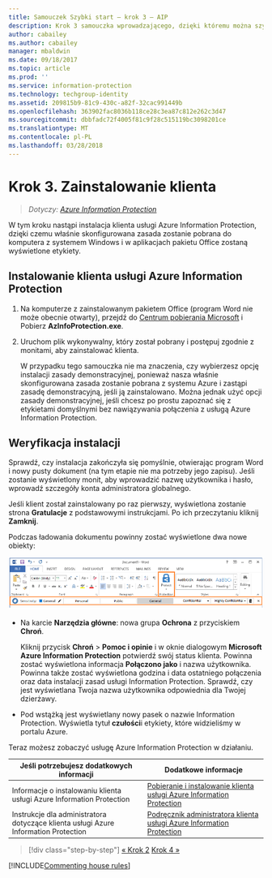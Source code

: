 ```yaml
---
title: Samouczek Szybki start — krok 3 — AIP
description: Krok 3 samouczka wprowadzającego, dzięki któremu można szybko wypróbować usługę Azure Information Protection — zainstalowanie klienta.
author: cabailey
ms.author: cabailey
manager: mbaldwin
ms.date: 09/18/2017
ms.topic: article
ms.prod: ''
ms.service: information-protection
ms.technology: techgroup-identity
ms.assetid: 209815b9-81c9-430c-a82f-32cac991449b
ms.openlocfilehash: 363902fac8036b118ce28c3ea87c812e262c3d47
ms.sourcegitcommit: dbbfadc72f4005f81c9f28c515119bc3098201ce
ms.translationtype: MT
ms.contentlocale: pl-PL
ms.lasthandoff: 03/28/2018
---
```

# <a name="step-3-install-the-client"></a>Krok 3. Zainstalowanie klienta

>*Dotyczy: [Azure Information Protection](https://azure.microsoft.com/pricing/details/information-protection)*

W tym kroku nastąpi instalacja klienta usługi Azure Information Protection, dzięki czemu właśnie skonfigurowana zasada zostanie pobrana do komputera z systemem Windows i w aplikacjach pakietu Office zostaną wyświetlone etykiety.


## <a name="install-the-azure-information-protection-client"></a>Instalowanie klienta usługi Azure Information Protection

1. Na komputerze z zainstalowanym pakietem Office (program Word nie może obecnie otwarty), przejdź do [Centrum pobierania Microsoft](https://www.microsoft.com/en-us/download/details.aspx?id=53018) i Pobierz **AzInfoProtection.exe**.
    
2. Uruchom plik wykonywalny, który został pobrany i postępuj zgodnie z monitami, aby zainstalować klienta.
    
    W przypadku tego samouczka nie ma znaczenia, czy wybierzesz opcję instalacji zasady demonstracyjnej, ponieważ nasza właśnie skonfigurowana zasada zostanie pobrana z systemu Azure i zastąpi zasadę demonstracyjną, jeśli ją zainstalowano. Można jednak użyć opcji zasady demonstracyjnej, jeśli chcesz po prostu zapoznać się z etykietami domyślnymi bez nawiązywania połączenia z usługą Azure Information Protection. 

## <a name="verify-the-installation"></a>Weryfikacja instalacji

Sprawdź, czy instalacja zakończyła się pomyślnie, otwierając program Word i nowy pusty dokument (na tym etapie nie ma potrzeby jego zapisu). Jeśli zostanie wyświetlony monit, aby wprowadzić nazwę użytkownika i hasło, wprowadź szczegóły konta administratora globalnego. 

Jeśli klient został zainstalowany po raz pierwszy, wyświetlona zostanie strona **Gratulacje** z podstawowymi instrukcjami. Po ich przeczytaniu kliknij **Zamknij**.

Podczas ładowania dokumentu powinny zostać wyświetlone dwa nowe obiekty:

![Samouczek Szybki start dla usługi Azure Information Protection, krok 3 — zainstalowany klient](../media/word2016-calloutsv2.png)

- Na karcie **Narzędzia główne**: nowa grupa **Ochrona** z przyciskiem **Chroń**.
    
    Kliknij przycisk **Chroń**  >  **Pomoc i opinie** i w oknie dialogowym **Microsoft Azure Information Protection** potwierdź swój status klienta. Powinna zostać wyświetlona informacja **Połączono jako** i nazwa użytkownika. Powinna także zostać wyświetlona godzina i data ostatniego połączenia oraz data instalacji zasad usługi Information Protection. Sprawdź, czy jest wyświetlana Twoja nazwa użytkownika odpowiednia dla Twojej dzierżawy.

- Pod wstążką jest wyświetlany nowy pasek o nazwie Information Protection. Wyświetla tytuł **czułości**i etykiety, które widzieliśmy w portalu Azure. 

Teraz możesz zobaczyć usługę Azure Information Protection w działaniu.

|Jeśli potrzebujesz dodatkowych informacji|Dodatkowe informacje|
|--------------------------------|--------------------------|
|Informacje o instalowaniu klienta usługi Azure Information Protection|[Pobieranie i instalowanie klienta usługi Azure Information Protection](../rms-client/install-client-app.md)|
|Instrukcje dla administratora dotyczące klienta usługi Azure Information Protection|[Podręcznik administratora klienta usługi Azure Information Protection](../rms-client/client-admin-guide.md)|


>[!div class="step-by-step"]
[&#171; Krok 2](infoprotect-tutorial-step2.md)
[Krok 4 &#187;](infoprotect-tutorial-step4.md)

[!INCLUDE[Commenting house rules](../includes/houserules.md)]